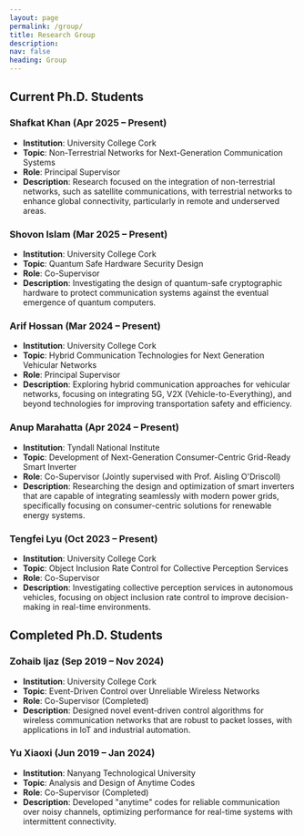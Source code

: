 ```yaml
---
layout: page
permalink: /group/
title: Research Group
description:  
nav: false
heading: Group
---
```



## Current Ph.D. Students

### Shafkat Khan (Apr 2025 – Present)
- **Institution**: University College Cork
- **Topic**: Non-Terrestrial Networks for Next-Generation Communication Systems
- **Role**: Principal Supervisor
- **Description**: Research focused on the integration of non-terrestrial networks, such as satellite communications, with terrestrial networks to enhance global connectivity, particularly in remote and underserved areas.

### Shovon Islam (Mar 2025 – Present)
- **Institution**: University College Cork
- **Topic**: Quantum Safe Hardware Security Design
- **Role**: Co-Supervisor
- **Description**: Investigating the design of quantum-safe cryptographic hardware to protect communication systems against the eventual emergence of quantum computers.

### Arif Hossan (Mar 2024 – Present)
- **Institution**: University College Cork
- **Topic**: Hybrid Communication Technologies for Next Generation Vehicular Networks
- **Role**: Principal Supervisor
- **Description**: Exploring hybrid communication approaches for vehicular networks, focusing on integrating 5G, V2X (Vehicle-to-Everything), and beyond technologies for improving transportation safety and efficiency.

### Anup Marahatta (Apr 2024 – Present)
- **Institution**: Tyndall National Institute
- **Topic**: Development of Next-Generation Consumer-Centric Grid-Ready Smart Inverter
- **Role**: Co-Supervisor (Jointly supervised with Prof. Aisling O'Driscoll)
- **Description**: Researching the design and optimization of smart inverters that are capable of integrating seamlessly with modern power grids, specifically focusing on consumer-centric solutions for renewable energy systems.

### Tengfei Lyu (Oct 2023 – Present)
- **Institution**: University College Cork
- **Topic**: Object Inclusion Rate Control for Collective Perception Services
- **Role**: Co-Supervisor
- **Description**: Investigating collective perception services in autonomous vehicles, focusing on object inclusion rate control to improve decision-making in real-time environments.

## Completed Ph.D. Students

### Zohaib Ijaz (Sep 2019 – Nov 2024)
- **Institution**: University College Cork
- **Topic**: Event-Driven Control over Unreliable Wireless Networks
- **Role**: Co-Supervisor (Completed)
- **Description**: Designed novel event-driven control algorithms for wireless communication networks that are robust to packet losses, with applications in IoT and industrial automation.

### Yu Xiaoxi (Jun 2019 – Jan 2024)
- **Institution**: Nanyang Technological University
- **Topic**: Analysis and Design of Anytime Codes
- **Role**: Co-Supervisor (Completed)
- **Description**: Developed "anytime" codes for reliable communication over noisy channels, optimizing performance for real-time systems with intermittent connectivity.

